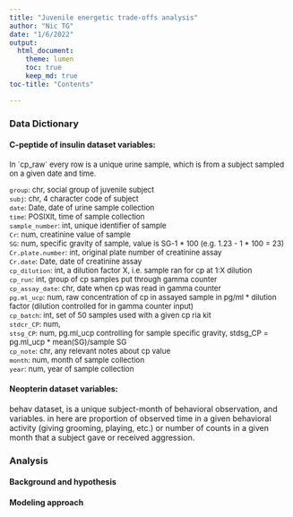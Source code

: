```yaml
---
title: "Juvenile energetic trade-offs analysis"
author: "Nic TG"
date: "1/6/2022"
output: 
  html_document:
    theme: lumen
    toc: true
    keep_md: true
toc-title: "Contents"

---
```


### Data Dictionary

#### C-peptide of insulin dataset variables:

<font size = "2">
In `cp_raw` every row is a unique urine sample, which is from a subject sampled on a given date and time.




`group`: chr, social group of juvenile subject  
`subj`: chr, 4 character code of subject  
`date`: Date, date of urine sample collection  
`time`: POSIXlt, time of sample collection  
`sample_number`: int, unique identifier of sample  
`Cr`: num, creatinine value of sample  
`SG`: num, specific gravity of sample, value is SG-1 * 100 (e.g. 1.23 - 1 * 100 = 23)  
`Cr.plate.number`: int, original plate number of creatinine assay  
`Cr.date`: Date, date of creatinine assay  
`cp_dilution`: int, a dilution factor X, i.e. sample ran for cp at 1:X dilution  
`cp_run`: int, group of cp samples put through gamma counter  
`cp_assay_date`: chr, date when cp was read in gamma counter  
`pg.ml_ucp`: num, raw concentration of cp in assayed sample in pg/ml * dilution factor (dilution controlled for in gamma counter input)  
`cp_batch`: int, set of 50 samples used with a given cp ria kit  
`stdcr_CP`: num,  
`stsg_CP`: num, pg.ml_ucp controlling for sample specific gravity, stdsg_CP = pg.ml_ucp * mean(SG)/sample SG  
`cp_note`: chr, any relevant notes about cp value  
`month`: num, month of sample collection  
`year`: num, year of sample collection  

</font>

#### Neopterin dataset variables:

behav dataset, is a unique subject-month of behavioral observation, and variables. in here are proportion of observed time in a given behavioral activity (giving grooming, playing, etc.)
or number of counts in a given month that a subject gave or received aggression.

### Analysis

#### Background and hypothesis
#### Modeling approach
